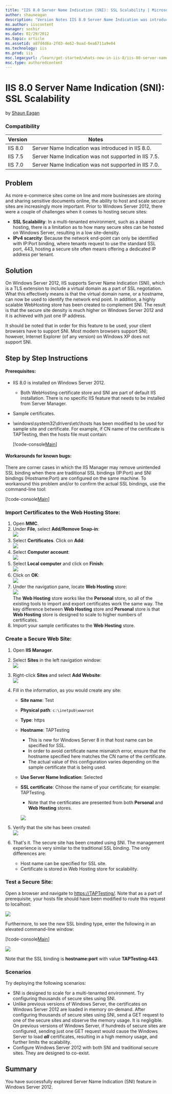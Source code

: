 ```yaml
---
title: "IIS 8.0 Server Name Indication (SNI): SSL Scalability | Microsoft Docs"
author: shauneagan
description: "Version Notes IIS 8.0 Server Name Indication was introduced in IIS 8.0. IIS 7.5 Server Name Indication was not supported in IIS 7.5. IIS 7.0 Server Name Indi..."
ms.author: iiscontent
manager: soshir
ms.date: 02/29/2012
ms.topic: article
ms.assetid: a87d4d6a-2f03-4e62-9aad-0ea6711a9e04
ms.technology: iis
ms.prod: iis
msc.legacyurl: /learn/get-started/whats-new-in-iis-8/iis-80-server-name-indication-sni-ssl-scalability
msc.type: authoredcontent
---
```

IIS 8.0 Server Name Indication (SNI): SSL Scalability
====================
by [Shaun Eagan](https://github.com/shauneagan)

### Compatibility


| Version | Notes |
| --- | --- |
| IIS 8.0 | Server Name Indication was introduced in IIS 8.0. |
| IIS 7.5 | Server Name Indication was not supported in IIS 7.5. |
| IIS 7.0 | Server Name Indication was not supported in IIS 7.0. |


<a id="TOC301258515"></a>

## Problem

As more e-commerce sites come on line and more businesses are storing and sharing sensitive documents online, the ability to host and scale secure sites are increasingly more important. Prior to Windows Server 2012, there were a couple of challenges when it comes to hosting secure sites:

- **SSL Scalability**: In a multi-tenanted environment, such as a shared hosting, there is a limitation as to how many secure sites can be hosted on Windows Server, resulting in a low site-density.
- **IPv4 scarcity**: Because the network end-point can only be identified with IP:Port binding, where tenants request to use the standard SSL port, 443, hosting a secure site often means offering a dedicated IP address per tenant.

<a id="TOC301258516"></a>

## Solution

On Windows Server 2012, IIS supports Server Name Indication (SNI), which is a TLS extension to include a virtual domain as a part of SSL negotiation. What this effectively means is that the virtual domain name, or a hostname, can now be used to identify the network end point. In addition, a highly scalable WebHosting store has been created to complement SNI. The result is that the secure site density is much higher on Windows Server 2012 and it is achieved with just one IP address.

It should be noted that in order for this feature to be used, your client browsers have to support SNI. Most modern browsers support SNI; however, Internet Explorer (of any version) on Windows XP does not support SNI.

<a id="TOC301258517"></a>

## Step by Step Instructions

#### Prerequisites:

- IIS 8.0 is installed on Windows Server 2012. 

    - Both WebHosting certificate store and SNI are part of default IIS installation. There is no specific IIS feature that needs to be installed from Server Manager.
- Sample certificates.
- \windows\system32\drivers\etc\hosts has been modified to be used for sample site and certificate. For example, if CN name of the certificate is TAPTesting, then the hosts file must contain: 

    [!code-console[Main](iis-80-server-name-indication-sni-ssl-scalability/samples/sample1.cmd)]

#### Workarounds for known bugs:

There are corner cases in which the IIS Manager may remove unintended SSL binding when there are traditional SSL bindings (IP:Port) and SNI bindings (Hostname:Port) are configured on the same machine. To workaround this problem and/or to confirm the actual SSL bindings, use the command-line tool:

[!code-console[Main](iis-80-server-name-indication-sni-ssl-scalability/samples/sample2.cmd)]

<a id="TOC301270283"></a>

### Import Certificates to the Web Hosting Store:

1. Open **MMC**.
2. Under **File**, select **Add/Remove Snap-in**:  
    ![](iis-80-server-name-indication-sni-ssl-scalability/_static/image1.png)
3. Select **Certificates**. Click on **Add**:  
    [![](iis-80-server-name-indication-sni-ssl-scalability/_static/image5.png)](iis-80-server-name-indication-sni-ssl-scalability/_static/image3.png)
4. Select **Computer account**:  
    ![](iis-80-server-name-indication-sni-ssl-scalability/_static/image7.png)
5. Select **Local computer** and click on **Finish**:  
    ![](iis-80-server-name-indication-sni-ssl-scalability/_static/image9.png)
6. Click on **OK**:  
    [![](iis-80-server-name-indication-sni-ssl-scalability/_static/image13.png)](iis-80-server-name-indication-sni-ssl-scalability/_static/image11.png)
7. Under the navigation pane, locate **Web Hosting** store:  
    ![](iis-80-server-name-indication-sni-ssl-scalability/_static/image15.png)  
 The **Web Hosting** store works like the **Personal** store, so all of the existing tools to import and export certificates work the same way. The key difference between **Web Hosting** store and **Personal** store is that **Web Hosting** store is designed to scale to higher numbers of certificates.
8. Import your sample certificates to the **Web Hosting** store.

<a id="TOC301270284"></a>

### Create a Secure Web Site:

1. Open **IIS Manager**.
2. Select **Sites** in the left navigation window:  
    ![](iis-80-server-name-indication-sni-ssl-scalability/_static/image17.png)
3. Right-click **Sites** and select **Add Website**:  
    ![](iis-80-server-name-indication-sni-ssl-scalability/_static/image19.png)
4. Fill in the information, as you would create any site: 

   - **Site name**: Test
   - **Physical path**: `c:\inetpub\wwwroot`
   - **Type**: https
   - **Hostname**: TAPTesting 

       - This is new for Windows Server 8 in that host name can be specified for SSL.
       - In order to avoid certificate name mismatch error, ensure that the hostname specified here matches the CN name of the certificate.
       - The actual value of this configuration varies depending on the sample certificate that is being used.
   - **Use Server Name Indication**: Selected
   - **SSL certificate**: Chhose the name of your certificate; for example: TAPTesting. 

       - Note that the certificates are presented from both **Personal** and **Web Hosting** stores.

     ![](iis-80-server-name-indication-sni-ssl-scalability/_static/image1.jpg)
5. Verify that the site has been created:  
    ![](iis-80-server-name-indication-sni-ssl-scalability/_static/image21.png)
6. That's it. The secure site has been created using SNI. The management experience is very similar to the traditional SSL binding. The only differences are: 

    - Host name can be specified for SSL site.
    - Certificate is stored in Web Hosting store for scalability.

<a id="TOC301270285"></a>

### Test a Secure Site:

Open a browser and navigate to [https://TAPTesting/](https://taptesting/). Note that as a part of prerequisite, your hosts file should have been modified to route this request to localhost:


[![](iis-80-server-name-indication-sni-ssl-scalability/_static/image25.png)](iis-80-server-name-indication-sni-ssl-scalability/_static/image23.png)


Furthermore, to see the new SSL binding type, enter the following in an elevated command-line window:

[!code-console[Main](iis-80-server-name-indication-sni-ssl-scalability/samples/sample3.cmd)]

![](iis-80-server-name-indication-sni-ssl-scalability/_static/image27.png)

Note that the SSL binding is **hostname:port** with value **TAPTesting:443**.

### Scenarios

Try deploying the following scenarios:

- SNI is designed to scale for a multi-tenanted environment. Try configuring thousands of secure sites using SNI.
- Unlike previous versions of Windows Server, the certificates on Windows Server 2012 are loaded in memory on-demand. After configuring thousands of secure sites using SNI, send a GET request to one of the secure sites and observe the memory usage. It is negligible. On previous versions of Windows Server, if hundreds of secure sites are configured, sending just one GET request would cause the Windows Server to load ***all*** certificates, resulting in a high memory usage, and further limits the scalability.
- Configure Windows Server 2012 with both SNI and traditional secure sites. They are designed to co-exist.

<a id="TOC301258518"></a>

## Summary

You have successfully explored Server Name Indication (SNI) feature in Windows Server 2012.